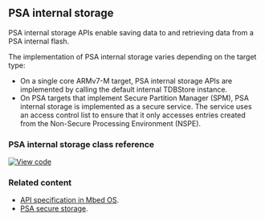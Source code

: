 ## PSA internal storage

PSA internal storage APIs enable saving data to and retrieving data from a PSA internal flash.

The implementation of PSA internal storage varies depending on the target type:

- On a single core ARMv7-M target, PSA internal storage APIs are implemented by calling the default internal TDBStore instance.
- On PSA targets that implement Secure Partition Manager (SPM), PSA internal storage is implemented as a secure service. The service uses an access control list to ensure that it only accesses entries created from the Non-Secure Processing Environment (NSPE).

### PSA internal storage class reference

[![View code](https://www.mbed.com/embed/?type=library)](https://os.mbed.com/docs/development/mbed-os-api-doxy/psa__prot__internal__storage_8h.html)

### Related content

- [API specification in Mbed OS](../apis/storage.html).
- [PSA secure storage](https://pages.arm.com/PSA-APIs).

